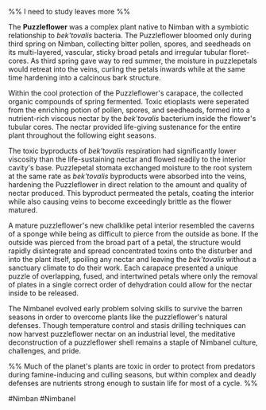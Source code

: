 %% I need to study leaves more %%

The **Puzzleflower** was a complex plant native to Nimban with a symbiotic relationship to *bek'tovalis* bacteria. The Puzzleflower bloomed only during third spring on Nimban, collecting bitter pollen, spores, and seedheads on its multi-layered, vascular, sticky broad petals and irregular tubular floret-cores.  As third spring gave way to red summer, the moisture in puzzlepetals would retreat into the veins, curling the petals inwards while at the same time hardening into a calcinous bark structure.  

Within the cool protection of the Puzzleflower's carapace, the collected organic compounds of spring fermented. Toxic etioplasts were seperated from the enriching potion of pollen, spores, and seedheads, formed into a nutrient-rich viscous nectar by the *bek'tovalis* bacterium inside the flower's tubular cores. The nectar provided life-giving sustenance for the entire plant throughout the following eight seasons.

The toxic byproducts of *bek'tovalis* respiration had significantly lower viscosity than the life-sustaining nectar and flowed readily to the interior cavity's base. Puzzlepetal stomata exchanged moisture to the root system at the same rate as *bek'tovalis* byproducts were absorbed into the veins, hardening the Puzzleflower in direct relation to the amount and quality of nectar produced. This byproduct permeated the petals, coating the interior while also causing veins to become exceedingly brittle as the flower matured.

A mature puzzleflower's new chalklike petal interior resembled the caverns of a sponge while being as difficult to pierce from the outside as bone. If the outside was pierced from the broad part of a petal, the structure would rapidly disintegrate and spread concentrated toxins onto the disturber and into the plant itself, spoiling any nectar and leaving the *bek'tovalis* without a sanctuary climate to do their work. Each carapace presented a unique puzzle of overlapping, fused, and intertwined petals where only the removal of plates in a single correct order of dehydration could allow for the nectar inside to be released. 

The Nimbanel evolved early problem solving skills to survive the barren seasons in order to overcome plants like the puzzleflower's natural defenses. Though temperature control and stasis drilling techniques can now harvest puzzleflower nectar on an industrial level, the meditative deconstruction of a puzzleflower shell remains a staple of Nimbanel culture, challenges, and pride.



%% Much of the planet's plants are toxic in order to protect from predators during famine-inducing and culling seasons, but within complex and deadly defenses are nutrients strong enough to sustain life for most of a cycle. %%


#Nimban #Nimbanel